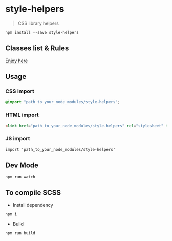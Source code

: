 # style-helpers

> CSS library helpers

`npm install --save style-helpers`

## Classes list & Rules

[Enjoy here](https://louismazel.github.io/style-helpers/)

## Usage

### CSS import

```css
@import "path_to_your_node_modules/style-helpers";
```

### HTML import

```html
<link href="path_to_your_node_modules/style-helpers" rel="stylesheet" type="text/css">
```

### JS import

```JS
import 'path_to_your_node_modules/style-helpers'
```

## Dev Mode

`npm run watch`

## To compile SCSS

- Install dependency

`npm i`

- Build

`npm run build`
